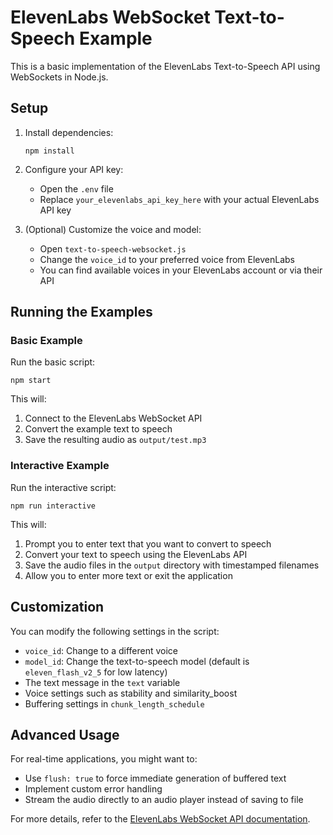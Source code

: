 # ElevenLabs WebSocket Text-to-Speech Example

This is a basic implementation of the ElevenLabs Text-to-Speech API using WebSockets in Node.js.

## Setup

1. Install dependencies:
   ```
   npm install
   ```

2. Configure your API key:
   - Open the `.env` file
   - Replace `your_elevenlabs_api_key_here` with your actual ElevenLabs API key

3. (Optional) Customize the voice and model:
   - Open `text-to-speech-websocket.js`
   - Change the `voice_id` to your preferred voice from ElevenLabs
   - You can find available voices in your ElevenLabs account or via their API

## Running the Examples

### Basic Example
Run the basic script:
```
npm start
```

This will:
1. Connect to the ElevenLabs WebSocket API
2. Convert the example text to speech
3. Save the resulting audio as `output/test.mp3`

### Interactive Example
Run the interactive script:
```
npm run interactive
```

This will:
1. Prompt you to enter text that you want to convert to speech
2. Convert your text to speech using the ElevenLabs API
3. Save the audio files in the `output` directory with timestamped filenames
4. Allow you to enter more text or exit the application

## Customization

You can modify the following settings in the script:
- `voice_id`: Change to a different voice
- `model_id`: Change the text-to-speech model (default is `eleven_flash_v2_5` for low latency)
- The text message in the `text` variable
- Voice settings such as stability and similarity_boost
- Buffering settings in `chunk_length_schedule`

## Advanced Usage

For real-time applications, you might want to:
- Use `flush: true` to force immediate generation of buffered text
- Implement custom error handling
- Stream the audio directly to an audio player instead of saving to file

For more details, refer to the [ElevenLabs WebSocket API documentation](https://elevenlabs.io/docs/websockets).
